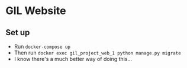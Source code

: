 # GIL Website

## Set up
- Run `docker-compose up`
- Then run `docker exec gil_project_web_1 python manage.py migrate`
- I know there's a much better way of doing this...
